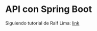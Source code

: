 # API con Spring Boot

Siguiendo tutorial de Ralf Lima: [link](https://www.youtube.com/playlist?list=PLWXw8Gu52TRI0usqoSTLrioF6NPp-3msb)